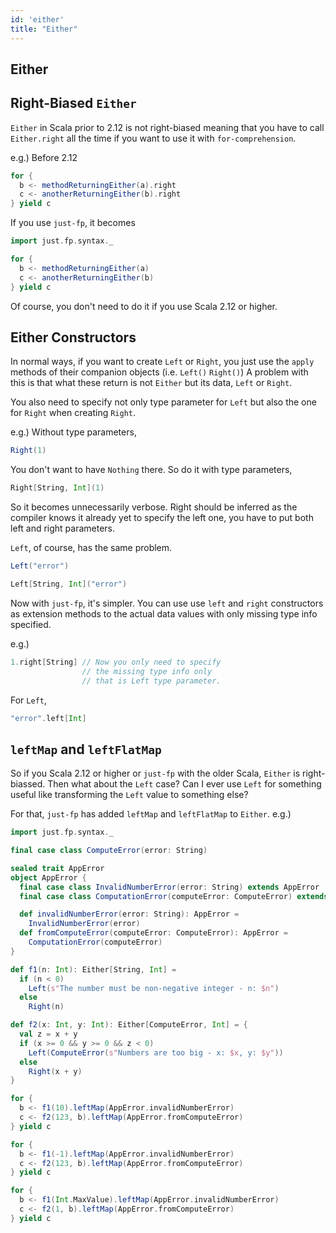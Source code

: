```yaml
---
id: 'either'
title: "Either"
---
```


## Either

## Right-Biased `Either`
`Either` in Scala prior to 2.12 is not right-biased meaning that you have to call `Either.right` all the time if you want to use it with `for-comprehension`.

e.g.) Before 2.12
```scala
for {
  b <- methodReturningEither(a).right
  c <- anotherReturningEither(b).right
} yield c
```
If you use `just-fp`, it becomes

```scala mdoc
import just.fp.syntax._
```
```scala
for {
  b <- methodReturningEither(a)
  c <- anotherReturningEither(b)
} yield c
```
Of course, you don't need to do it if you use Scala 2.12 or higher.

## Either Constructors
In normal ways, if you want to create `Left` or `Right`, you just use the `apply` methods of their companion objects (i.e. `Left()` `Right()`) A problem with this is that what these return is not `Either` but its data, `Left` or `Right`.

You also need to specify not only type parameter for `Left` but also the one for `Right` when creating `Right`.

e.g.) Without type parameters,
```scala mdoc
Right(1)
``` 
You don't want to have `Nothing` there. So do it with type parameters,
```scala mdoc
Right[String, Int](1)
```
So it becomes unnecessarily verbose. Right should be inferred as the compiler knows it already yet to specify the left one, you have to put both left and right parameters.

`Left`, of course, has the same problem.

```scala mdoc
Left("error")
```
```scala mdoc
Left[String, Int]("error")
```

Now with `just-fp`, it's simpler. You can use use `left` and `right` constructors as extension methods to the actual data values with only missing type info specified.

e.g.)
```scala mdoc
1.right[String] // Now you only need to specify
                // the missing type info only
                // that is Left type parameter.
```
For `Left`,
```scala mdoc
"error".left[Int]
```

## `leftMap` and `leftFlatMap`
So if you Scala 2.12 or higher or `just-fp` with the older Scala, `Either` is right-biassed. Then what about the `Left` case? Can I ever use `Left` for something useful like transforming the `Left` value to something else?

For that, `just-fp` has added `leftMap` and `leftFlatMap` to `Either`.
e.g.)
```scala mdoc:reset-object
import just.fp.syntax._

final case class ComputeError(error: String)

sealed trait AppError
object AppError {
  final case class InvalidNumberError(error: String) extends AppError
  final case class ComputationError(computeError: ComputeError) extends AppError

  def invalidNumberError(error: String): AppError =
    InvalidNumberError(error)
  def fromComputeError(computeError: ComputeError): AppError =
    ComputationError(computeError)
}

def f1(n: Int): Either[String, Int] =
  if (n < 0)
    Left(s"The number must be non-negative integer - n: $n")
  else
    Right(n)

def f2(x: Int, y: Int): Either[ComputeError, Int] = {
  val z = x + y
  if (x >= 0 && y >= 0 && z < 0)
    Left(ComputeError(s"Numbers are too big - x: $x, y: $y"))
  else
    Right(x + y)
}  
```
```scala mdoc
for {
  b <- f1(10).leftMap(AppError.invalidNumberError)
  c <- f2(123, b).leftMap(AppError.fromComputeError)
} yield c
```
```scala mdoc
for {
  b <- f1(-1).leftMap(AppError.invalidNumberError)
  c <- f2(123, b).leftMap(AppError.fromComputeError)
} yield c
```
```scala mdoc
for {
  b <- f1(Int.MaxValue).leftMap(AppError.invalidNumberError)
  c <- f2(1, b).leftMap(AppError.fromComputeError)
} yield c
```
